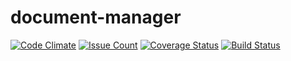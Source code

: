 # document-manager
[![Code Climate](https://codeclimate.com/github/andela-uibrahim/document-manager/badges/gpa.svg)](https://codeclimate.com/github/andela-uibrahim/document-manager)
[![Issue Count](https://codeclimate.com/github/andela-uibrahim/document-manager/badges/issue_count.svg)](https://codeclimate.com/github/andela-uibrahim/document-manager)
[![Coverage Status](https://coveralls.io/repos/github/andela-uibrahim/document-manager/badge.svg)](https://coveralls.io/github/andela-uibrahim/document-manager)
[![Build Status](https://travis-ci.org/andela-uibrahim/document-manager.svg?branch=development)](https://travis-ci.org/andela-uibrahim/document-manager)
